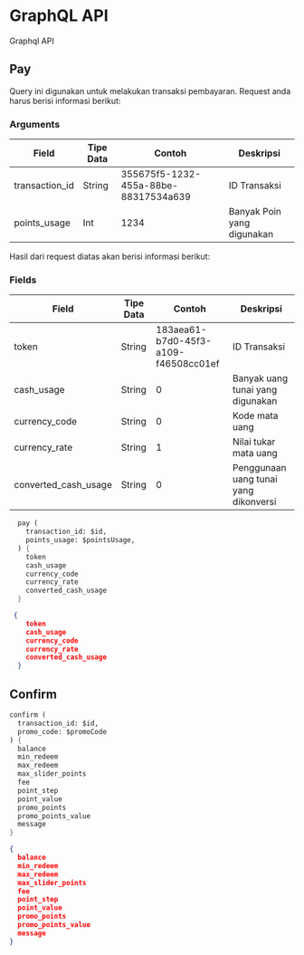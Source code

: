 # GraphQL API

Graphql API

## Pay
Query ini digunakan untuk melakukan transaksi pembayaran. Request anda harus berisi informasi berikut:

### Arguments

Field | Tipe Data | Contoh | Deskripsi
----- | --------- | --------- | -------
transaction_id | String | 355675f5-1232-455a-88be-88317534a639 | ID Transaksi
points_usage | Int | 1234 |Banyak Poin yang digunakan


Hasil dari request diatas akan berisi informasi berikut:

### Fields

Field | Tipe Data | Contoh    | Deskripsi
----- | --------- | --------- | -------
token | String    | 183aea61-b7d0-45f3-a109-f46508cc01ef | ID Transaksi
cash_usage | String | 0 | Banyak uang tunai yang digunakan
currency_code | String | 0 | Kode mata uang
currency_rate | String | 1 | Nilai tukar mata uang
converted_cash_usage | String | 0 | Penggunaan uang tunai yang dikonversi

```scheme
  pay (
    transaction_id: $id,
    points_usage: $pointsUsage,
  ) {
    token
    cash_usage
    currency_code
    currency_rate
    converted_cash_usage
  }
```

```json
 {
    token
    cash_usage
    currency_code
    currency_rate
    converted_cash_usage
  }
```

## Confirm

```scheme
confirm (
  transaction_id: $id,
  promo_code: $promoCode
) {
  balance
  min_redeem
  max_redeem
  max_slider_points
  fee
  point_step
  point_value
  promo_points
  promo_points_value
  message
}
```

```json
{
  balance
  min_redeem
  max_redeem
  max_slider_points
  fee
  point_step
  point_value
  promo_points
  promo_points_value
  message
}
```